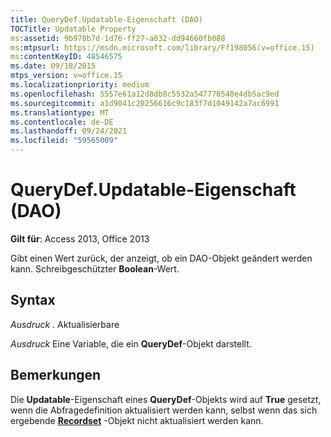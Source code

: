 ```yaml
---
title: QueryDef.Updatable-Eigenschaft (DAO)
TOCTitle: Updatable Property
ms:assetid: 9b978b7d-1d76-ff27-a032-dd94660fb088
ms:mtpsurl: https://msdn.microsoft.com/library/Ff198056(v=office.15)
ms:contentKeyID: 48546575
ms.date: 09/18/2015
mtps_version: v=office.15
ms.localizationpriority: medium
ms.openlocfilehash: 5557e61a12d8db8c5532a547778540e4db5ac9ed
ms.sourcegitcommit: a1d9041c20256616c9c183f7d1049142a7ac6991
ms.translationtype: MT
ms.contentlocale: de-DE
ms.lasthandoff: 09/24/2021
ms.locfileid: "59565009"
---
```

# <a name="querydefupdatable-property-dao"></a>QueryDef.Updatable-Eigenschaft (DAO)


**Gilt für**: Access 2013, Office 2013

Gibt einen Wert zurück, der anzeigt, ob ein DAO-Objekt geändert werden kann. Schreibgeschützter **Boolean**-Wert.

## <a name="syntax"></a>Syntax

*Ausdruck* . Aktualisierbare

*Ausdruck* Eine Variable, die ein **QueryDef**-Objekt darstellt.

## <a name="remarks"></a>Bemerkungen

Die **Updatable**-Eigenschaft eines **QueryDef**-Objekts wird auf **True** gesetzt, wenn die Abfragedefinition aktualisiert werden kann, selbst wenn das sich ergebende **[Recordset](recordset-object-dao.md)** -Objekt nicht aktualisiert werden kann.

